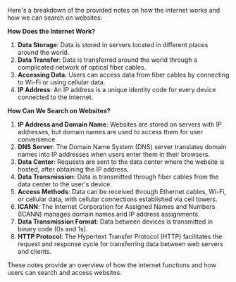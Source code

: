 Here's a breakdown of the provided notes on how the internet works and how we can search on websites:

**How Does the Internet Work?**

1. **Data Storage**: Data is stored in servers located in different places around the world.
2. **Data Transfer**: Data is transferred around the world through a complicated network of optical fiber cables.
3. **Accessing Data**: Users can access data from fiber cables by connecting to Wi-Fi or using cellular data.
4. **IP Address**: An IP address is a unique identity code for every device connected to the internet.

**How Can We Search on Websites?**

1. **IP Address and Domain Name**: Websites are stored on servers with IP addresses, but domain names are used to access them for user convenience.
2. **DNS Server**: The Domain Name System (DNS) server translates domain names into IP addresses when users enter them in their browsers.
3. **Data Center**: Requests are sent to the data center where the website is hosted, after obtaining the IP address.
4. **Data Transmission**: Data is transmitted through fiber cables from the data center to the user's device.
5. **Access Methods**: Data can be received through Ethernet cables, Wi-Fi, or cellular data, with cellular connections established via cell towers.
6. **ICANN**: The Internet Corporation for Assigned Names and Numbers (ICANN) manages domain names and IP address assignments.
7. **Data Transmission Format**: Data between devices is transmitted in binary code (0s and 1s).
8. **HTTP Protocol**: The Hypertext Transfer Protocol (HTTP) facilitates the request and response cycle for transferring data between web servers and clients.

These notes provide an overview of how the internet functions and how users can search and access websites.